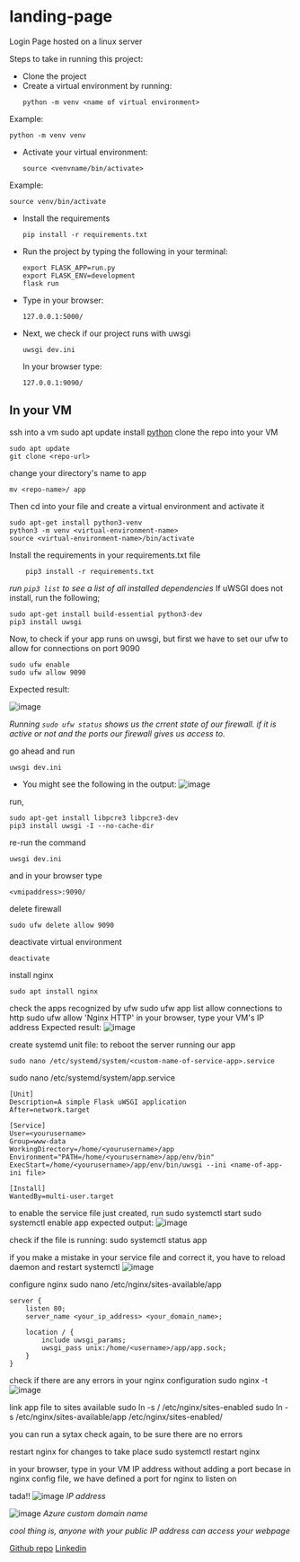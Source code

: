 # landing-page
Login Page hosted on a linux server

Steps to take in running this project:

*   Clone the project
*   Create a virtual environment by running:
    ```
    python -m venv <name of virtual environment>
    ```
Example:
```
python -m venv venv
```
*   Activate your virtual environment:
    ```
    source <venvname/bin/activate>
    ```
Example:
```
source venv/bin/activate
```

*   Install the requirements
    ```
    pip install -r requirements.txt
    ```

*   Run the project by typing the following in your terminal:
    ```
    export FLASK_APP=run.py
    export FLASK_ENV=development
    flask run
    ```

*   Type in your browser:
    ```
    127.0.0.1:5000/
    ```
*   Next, we check if our project runs with uwsgi
    ```
    uwsgi dev.ini
    ```
    In your browser type:
    ```
    127.0.0.1:9090/
    ```

## In your VM

ssh into a vm
sudo apt update
install [python](https://phoenixnap.com/kb/how-to-install-python-3-ubuntu)
clone the repo into your VM
```
sudo apt update
git clone <repo-url>
```

change your directory's name to app
```
mv <repo-name>/ app
```
Then cd into your file and create a virtual environment and activate it
```
sudo apt-get install python3-venv
python3 -m venv <virtual-environment-name>
source <virtual-environment-name>/bin/activate
```
    
Install the requirements in your requirements.txt file
```
    pip3 install -r requirements.txt
```
*run ```pip3 list``` to see a list of all installed dependencies*
If uWSGI does not install, run the following;
```
sudo apt-get install build-essential python3-dev
pip3 install uwsgi
```
    
Now, to check if your app runs on uwsgi, but first we have to set our ufw to allow for connections on port 9090
  
```
sudo ufw enable
sudo ufw allow 9090
```
Expected result:

![image](https://user-images.githubusercontent.com/49791498/109410162-9cf19500-7998-11eb-8a45-18690d12b2cd.png)

   
*Running ```sudo ufw status``` shows us the crrent state of our firewall. if it is active or not and the ports our firewall gives us access to.*
    
go ahead and run 
```
uwsgi dev.ini
```
* You might see the following in the output:
![image](https://user-images.githubusercontent.com/49791498/109412657-8acc2280-79a9-11eb-8df8-7192e52c77b1.png)

run, 
```
sudo apt-get install libpcre3 libpcre3-dev
pip3 install uwsgi -I --no-cache-dir
```
re-run the command 
```
uwsgi dev.ini
```
and in your browser type 
```
<vmipaddress>:9090/
```

delete firewall
```
sudo ufw delete allow 9090
```

deactivate virtual environment
```
deactivate
```

install nginx
```
sudo apt install nginx
```
check the apps recognized by ufw
sudo ufw app list
allow connections to http
sudo ufw allow 'Nginx HTTP'
in your browser, type your VM's IP address
Expected result:
![image](https://user-images.githubusercontent.com/49791498/109413045-c1a33800-79ab-11eb-900f-8de337b31f7d.png)

create systemd unit file: to reboot the server running our app
```
sudo nano /etc/systemd/system/<custom-name-of-service-app>.service
```
sudo nano /etc/systemd/system/app.service
```
[Unit]
Description=A simple Flask uWSGI application
After=network.target

[Service]
User=<yourusername>
Group=www-data
WorkingDirectory=/home/<yourusername>/app
Environment="PATH=/home/<yourusername>/app/env/bin"
ExecStart=/home/<yourusername>/app/env/bin/uwsgi --ini <name-of-app-ini file>

[Install]
WantedBy=multi-user.target
```

to enable the service file just created, run
sudo systemctl start <name-of-app>
sudo systemctl enable app <name-of-app>
expected output:
![image](https://user-images.githubusercontent.com/49791498/109413425-93bef300-79ad-11eb-81cd-36a0b6c4d644.png)

check if the file is running:
sudo systemctl status app

if you make a mistake in your service file and correct it, you have to reload daemon and restart systemctl
![image](https://user-images.githubusercontent.com/49791498/109413575-6fafe180-79ae-11eb-9ef5-9a29d239f77c.png)

configure nginx
sudo nano /etc/nginx/sites-available/app
```
server {
    listen 80;
    server_name <your_ip_address> <your_domain_name>;

    location / {
        include uwsgi_params;
        uwsgi_pass unix:/home/<username>/app/app.sock;
    }
}
```
check if there are any errors in your nginx configuration
sudo nginx -t
![image](https://user-images.githubusercontent.com/49791498/109413763-6ecb7f80-79af-11eb-8d01-3c64664d7dfe.png)

link app file to sites available
sudo ln -s /<path-to-config-file> /etc/nginx/sites-enabled
sudo ln -s /etc/nginx/sites-available/app /etc/nginx/sites-enabled/

you can run a sytax check again, to be sure there are no errors

restart nginx for changes to take place
sudo systemctl restart nginx

in your browser, type in your VM IP address without adding a port becase in nginx config file, we have defined a port for nginx to listen on

tada!!
![image](https://user-images.githubusercontent.com/49791498/109413975-9ec75280-79b0-11eb-8859-0fa7096da98a.png)
*IP address*

![image](https://user-images.githubusercontent.com/49791498/109420276-d1357780-79d1-11eb-870a-4ee7a331b278.png)
*Azure custom domain name*

*cool thing is, anyone with your public IP address can access your webpage*



[Github repo](https://github.com/Mbaoma/landing-page)
[Linkedin](https://www.linkedin.com/in/mbaoma-chioma-mary)